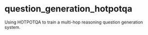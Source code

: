 # question_generation_hotpotqa
Using HOTPOTQA to train a multi-hop reasoning question generation system.
